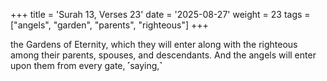 +++
title = 'Surah 13, Verses 23'
date = '2025-08-27'
weight = 23
tags = ["angels", "garden", "parents", "righteous"]
+++

the Gardens of Eternity, which they will enter along with the righteous among their parents, spouses, and descendants. And the angels will enter upon them from every gate, ˹saying,˺